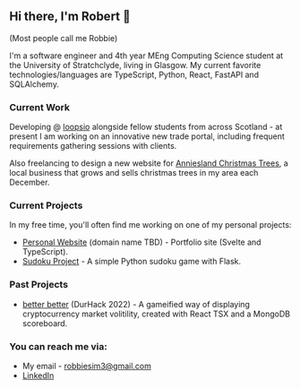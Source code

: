 ## Hi there, I'm Robert 👋
(Most people call me Robbie)

I'm a software engineer and 4th year MEng Computing Science student at the University of Stratchclyde, living in Glasgow. My current favorite technologies/languages are TypeScript, Python, React, FastAPI and SQLAlchemy.
### Current Work
Developing @ [loopsio](https://loopsio.com/) alongside fellow students from across Scotland - at present I am working on an innovative new trade portal, including frequent requirements gathering sessions with clients.

Also freelancing to design a new website for [Anniesland Christmas Trees](https://www.annieslandchristmastrees.com/), a local business that grows and sells christmas trees in my area each December.

### Current Projects
In my free time, you'll often find me working on one of my personal projects:
- [Personal Website](https://github.com/ricky582/personal_website) (domain name TBD) - Portfolio site (Svelte and TypeScript).
- [Sudoku Project](https://github.com/ricky582/sudoku_project) - A simple Python sudoku game with Flask.

### Past Projects
- [better better](https://github.com/strathclyde-durhack-2022/mono) (DurHack 2022) - A gameified way of displaying cryptocurrency market volitility, created with React TSX and a MongoDB scoreboard.

### You can reach me via:
- My email - [robbiesim3@gmail.com](mailto:robbiesim3@gmail.com)
- [LinkedIn](https://www.linkedin.com/in/robert-sim-820420234/)

<!--
**ricky582/ricky582** is a ✨ _special_ ✨ repository because its `README.md` (this file) appears on your GitHub profile.

Here are some ideas to get you started:

- 🔭 I’m currently working on ...
- 🌱 I’m currently learning ...
- 👯 I’m looking to collaborate on ...
- 🤔 I’m looking for help with ...
- 💬 Ask me about ...
- 📫 How to reach me: ...
- 😄 Pronouns: ...
- ⚡ Fun fact: ...
-->
